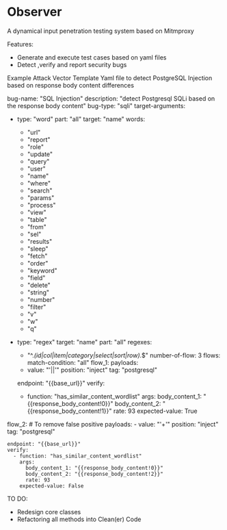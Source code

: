 # Observer
A dynamical input penetration testing system based on Mitmproxy

Features:
 - Generate and execute test cases based on yaml files
 - Detect ,verify and report security bugs

Example Attack Vector Template
Yaml file to detect PostgreSQL Injection based on response body content differences

bug-name: "SQL Injection"
description: "detect Postgresql SQLi based on the response body content"
bug-type: "sqli"
target-arguments:
  - type: "word"
    part: "all"
    target: "name"
    words:
      - "url"
      - "report"
      - "role"
      - "update"
      - "query"
      - "user"
      - "name"
      - "where"
      - "search"
      - "params"
      - "process"
      - "view"
      - "table"
      - "from"
      - "sel"
      - "results"
      - "sleep"
      - "fetch"
      - "order"
      - "keyword"
      - "field"
      - "delete"
      - "string"
      - "number"
      - "filter"
      - "v"
      - "w"
      - "q"

  - type: "regex"
    target: "name"
    part: "all"
    regexes: 
      - "^.*(id|col|item|category|select|sort|row).*$"
number-of-flow: 3
flows:
  match-condition: "all"
  flow_1:
    payloads:
      - value: "'||'"
        position: "inject"
        tag: "postgresql"

    endpoint: "{{base_url}}"
    verify:
      - function: "has_similar_content_wordlist"
        args:
          body_content_1: "{{response_body_content!0}}"
          body_content_2: "{{response_body_content!1}}"
          rate: 93
        expected-value: True
  
  flow_2: # To remove false positive 
    payloads:
      - value: "'+'"
        position: "inject"
        tag: "postgresql"

    endpoint: "{{base_url}}"
    verify:
      - function: "has_similar_content_wordlist"
        args:
          body_content_1: "{{response_body_content!0}}"
          body_content_2: "{{response_body_content!2}}"
          rate: 93
        expected-value: False


TO DO:
 - Redesign core classes
 - Refactoring all methods into Clean(er) Code
